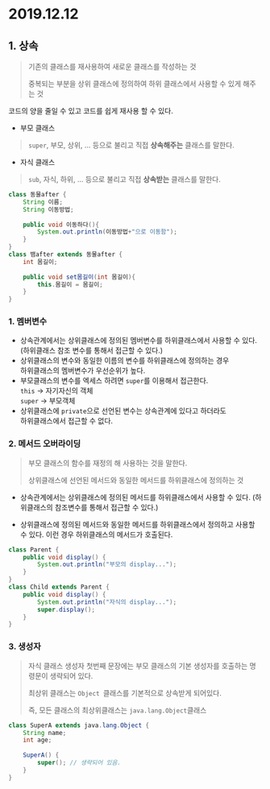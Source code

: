 # 2019.12.12

## 1. 상속

> 기존의 클래스를 재사용하여 새로운 클래스를 작성하는 것
>
> 중복되는 부분을 상위 클래스에 정의하여 하위 클래스에서 사용할 수 있게 해주는 것

코드의 양을 줄일 수 있고 코드를 쉽게 재사용 할 수 있다.

* 부모 클래스

> `super`, 부모, 상위, ... 등으로 불리고 직접 **상속해주는** 클래스를 말한다.

* 자식 클래스

> `sub`, 자식, 하위, ... 등으로 불리고 직접 **상속받는** 클래스를 말한다.

```java
class 동물after {
	String 이름;
	String 이동방법;
	
	public void 이동하다(){
		System.out.println(이동방법+"으로 이동함");
	}
}
class 뱀after extends 동물after {
	int 몸길이;
	
	public void set몸길이(int 몸길이){
		this.몸길이 = 몸길이;
	}
}
```

### 1. 멤버변수

* 상속관계에서는 상위클래스에 정의된 멤버변수를 하위클래스에서 사용할 수 있다.    (하위클래스 참조 변수를 통해서 접근할 수 있다.)                     
* 상위클래스의 변수와 동일한 이름의 변수를 하위클래스에 정의하는 경우            
  하위클래스의 멤버변수가 우선순위가 높다.                          
* 부모클래스의 변수를 엑세스 하려면 `super`를 이용해서 접근한다.             
  `this` -> 자기자신의 객체                                 
  `super` -> 부모객체                                    
* 상위클래스에 `private`으로 선언된 변수는 상속관계에 있다고 하더라도          
  하위클래스에서 접근할 수 없다.   

### 2. 메서드 오버라이딩

> 부모 클래스의 함수를 재정의 해 사용하는 것을 말한다.
>
> 상위클래스에 선언된 메서드와 동일한 메서드를 하위클래스에 정의하는 것

* 상속관계에서는 상위클래스에 정의된 메서드를 하위클래스에서 사용할 수 있다.            (하위클래스의 참조변수를 통해서 접근할 수 있다.)                         

* 상위클래스에 정의된 메서드와 동일한 메서드를 하위클래스에서 정의하고 사용할 수 있다. 이런 경우 하위클래스의 메서드가 호출된다.                              

```java
class Parent {
	public void display() {
		System.out.println("부모의 display...");
	}
}
class Child extends Parent {
	public void display() {
		System.out.println("자식의 display...");
		super.display();
	}
}
```

### 3. 생성자

> 자식 클래스 생성자 첫번째 문장에는 부모 클래스의 기본 생성자를 호출하는 명령문이 생략되어 있다. 
>
> 최상위 클래스는 `Object `클래스를 기본적으로 상속받게 되어있다.
>
> 즉, 모든 클래스의 최상위클래스는 `java.lang.Object`클래스

```java
class SuperA extends java.lang.Object {
	String name;
	int age;
	
	SuperA() {
		super(); // 생략되어 있음.
	}
}
```

